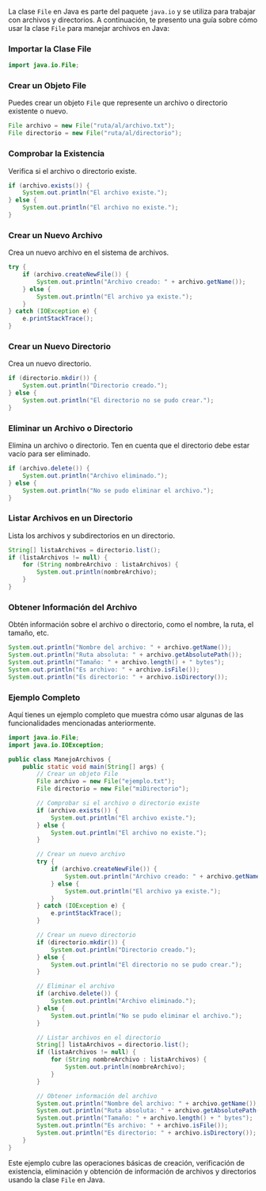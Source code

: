 La clase `File` en Java es parte del paquete `java.io` y se utiliza para trabajar con archivos y directorios. A continuación, te presento una guía sobre cómo usar la clase `File` para manejar archivos en Java:

### Importar la Clase File
```java
import java.io.File;
```

### Crear un Objeto File
Puedes crear un objeto `File` que represente un archivo o directorio existente o nuevo.
```java
File archivo = new File("ruta/al/archivo.txt");
File directorio = new File("ruta/al/directorio");
```

### Comprobar la Existencia
Verifica si el archivo o directorio existe.
```java
if (archivo.exists()) {
    System.out.println("El archivo existe.");
} else {
    System.out.println("El archivo no existe.");
}
```

### Crear un Nuevo Archivo
Crea un nuevo archivo en el sistema de archivos.
```java
try {
    if (archivo.createNewFile()) {
        System.out.println("Archivo creado: " + archivo.getName());
    } else {
        System.out.println("El archivo ya existe.");
    }
} catch (IOException e) {
    e.printStackTrace();
}
```

### Crear un Nuevo Directorio
Crea un nuevo directorio.
```java
if (directorio.mkdir()) {
    System.out.println("Directorio creado.");
} else {
    System.out.println("El directorio no se pudo crear.");
}
```

### Eliminar un Archivo o Directorio
Elimina un archivo o directorio. Ten en cuenta que el directorio debe estar vacío para ser eliminado.
```java
if (archivo.delete()) {
    System.out.println("Archivo eliminado.");
} else {
    System.out.println("No se pudo eliminar el archivo.");
}
```

### Listar Archivos en un Directorio
Lista los archivos y subdirectorios en un directorio.
```java
String[] listaArchivos = directorio.list();
if (listaArchivos != null) {
    for (String nombreArchivo : listaArchivos) {
        System.out.println(nombreArchivo);
    }
}
```

### Obtener Información del Archivo
Obtén información sobre el archivo o directorio, como el nombre, la ruta, el tamaño, etc.
```java
System.out.println("Nombre del archivo: " + archivo.getName());
System.out.println("Ruta absoluta: " + archivo.getAbsolutePath());
System.out.println("Tamaño: " + archivo.length() + " bytes");
System.out.println("Es archivo: " + archivo.isFile());
System.out.println("Es directorio: " + archivo.isDirectory());
```

### Ejemplo Completo
Aquí tienes un ejemplo completo que muestra cómo usar algunas de las funcionalidades mencionadas anteriormente.
```java
import java.io.File;
import java.io.IOException;

public class ManejoArchivos {
    public static void main(String[] args) {
        // Crear un objeto File
        File archivo = new File("ejemplo.txt");
        File directorio = new File("miDirectorio");

        // Comprobar si el archivo o directorio existe
        if (archivo.exists()) {
            System.out.println("El archivo existe.");
        } else {
            System.out.println("El archivo no existe.");
        }

        // Crear un nuevo archivo
        try {
            if (archivo.createNewFile()) {
                System.out.println("Archivo creado: " + archivo.getName());
            } else {
                System.out.println("El archivo ya existe.");
            }
        } catch (IOException e) {
            e.printStackTrace();
        }

        // Crear un nuevo directorio
        if (directorio.mkdir()) {
            System.out.println("Directorio creado.");
        } else {
            System.out.println("El directorio no se pudo crear.");
        }

        // Eliminar el archivo
        if (archivo.delete()) {
            System.out.println("Archivo eliminado.");
        } else {
            System.out.println("No se pudo eliminar el archivo.");
        }

        // Listar archivos en el directorio
        String[] listaArchivos = directorio.list();
        if (listaArchivos != null) {
            for (String nombreArchivo : listaArchivos) {
                System.out.println(nombreArchivo);
            }
        }

        // Obtener información del archivo
        System.out.println("Nombre del archivo: " + archivo.getName());
        System.out.println("Ruta absoluta: " + archivo.getAbsolutePath());
        System.out.println("Tamaño: " + archivo.length() + " bytes");
        System.out.println("Es archivo: " + archivo.isFile());
        System.out.println("Es directorio: " + archivo.isDirectory());
    }
}
```

Este ejemplo cubre las operaciones básicas de creación, verificación de existencia, eliminación y obtención de información de archivos y directorios usando la clase `File` en Java.